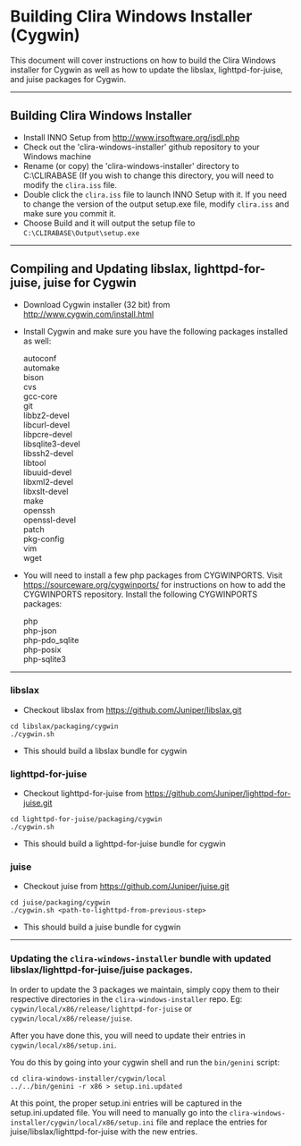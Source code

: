 # Building Clira Windows Installer (Cygwin)

This document will cover instructions on how to build the Clira Windows
installer for Cygwin as well as how to update the libslax, lighttpd-for-juise,
and juise packages for Cygwin.

---

## Building Clira Windows Installer

* Install INNO Setup from http://www.jrsoftware.org/isdl.php
* Check out the 'clira-windows-installer' github repository to your Windows
  machine
* Rename (or copy) the 'clira-windows-installer' directory to C:\CLIRABASE  (If
  you wish to change this directory, you will need to modify the `clira.iss`
  file.
* Double click the `clira.iss` file to launch INNO Setup with it.  If you need
  to change the version of the output setup.exe file, modify `clira.iss` and
  make sure you commit it.
* Choose Build and it will output the setup file to
  `C:\CLIRABASE\Output\setup.exe`

---

## Compiling and Updating libslax, lighttpd-for-juise, juise for Cygwin

* Download Cygwin installer (32 bit) from http://www.cygwin.com/install.html
* Install Cygwin and make sure you have the following packages installed as
  well:

    autoconf  
    automake  
    bison  
    cvs  
    gcc-core  
    git  
    libbz2-devel  
    libcurl-devel  
    libpcre-devel  
    libsqlite3-devel  
    libssh2-devel  
    libtool  
    libuuid-devel  
    libxml2-devel  
    libxslt-devel  
    make  
    openssh  
    openssl-devel  
    patch  
    pkg-config  
    vim  
    wget  

* You will need to install a few php packages from CYGWINPORTS.  Visit
  https://sourceware.org/cygwinports/ for instructions on how to add the
  CYGWINPORTS repository.  Install the following CYGWINPORTS packages:

    php  
    php-json  
    php-pdo_sqlite  
    php-posix  
    php-sqlite3  

---

### libslax

* Checkout libslax from https://github.com/Juniper/libslax.git

```
cd libslax/packaging/cygwin
./cygwin.sh
```

* This should build a libslax bundle for cygwin

### lighttpd-for-juise

* Checkout lighttpd-for-juise from https://github.com/Juniper/lighttpd-for-juise.git

```
cd lighttpd-for-juise/packaging/cygwin
./cygwin.sh
```

* This should build a lighttpd-for-juise bundle for cygwin

### juise

* Checkout juise from https://github.com/Juniper/juise.git

```
cd juise/packaging/cygwin
./cygwin.sh <path-to-lighttpd-from-previous-step>
```

* This should build a juise bundle for cygwin

---

### Updating the `clira-windows-installer` bundle with updated libslax/lighttpd-for-juise/juise packages.

In order to update the 3 packages we maintain, simply copy them to their
respective directories in the `clira-windows-installer` repo.  Eg:
`cygwin/local/x86/release/lighttpd-for-juise` or
`cygwin/local/x86/release/juise`.

After you have done this, you will need to update their entries in
`cygwin/local/x86/setup.ini`.

You do this by going into your cygwin shell and run the `bin/genini` script:  

```
cd clira-windows-installer/cygwin/local
../../bin/genini -r x86 > setup.ini.updated
```

At this point, the proper setup.ini entries will be captured in the
setup.ini.updated file.  You will need to manually go into the
`clira-windows-installer/cygwin/local/x86/setup.ini` file and replace the
entries for juise/libslax/lighttpd-for-juise with the new entries.
